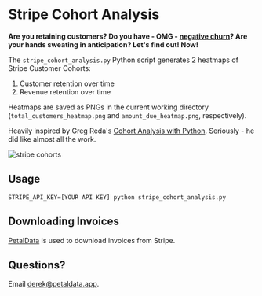 # Stripe Cohort Analysis

__Are you retaining customers? Do you have - OMG - [negative churn](https://www.profitwell.com/blog/how-to-achieve-negative-churn-and-why-it-matters)? Are your hands sweating in anticipation? Let's find out! Now!__

The `stripe_cohort_analysis.py` Python script generates 2 heatmaps of Stripe Customer Cohorts:

1. Customer retention over time
2. Revenue retention over time

Heatmaps are saved as PNGs in the current working directory (`total_customers_heatmap.png` and `amount_due_heatmap.png`, respectively).

Heavily inspired by Greg Reda's [Cohort Analysis with Python](http://www.gregreda.com/2015/08/23/cohort-analysis-with-python/). Seriously - he did like almost all the work.

![stripe cohorts](https://cdn-images-1.medium.com/max/1600/1*_lR0k3U8l26Mjc9xFV_ulw.png)


## Usage

```
STRIPE_API_KEY=[YOUR API KEY] python stripe_cohort_analysis.py
```

## Downloading Invoices

[PetalData](https://petaldata.app) is used to download invoices from Stripe.

## Questions? 

Email derek@petaldata.app.

